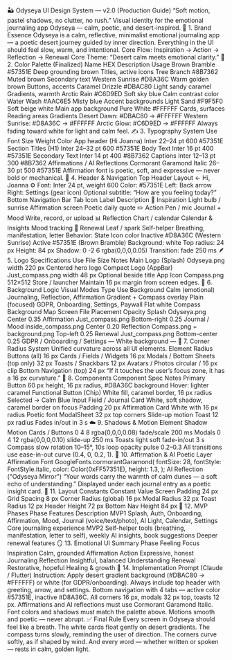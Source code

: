 🏜️ Odyseya UI Design System — v2.0 (Production Guide)
“Soft motion, pastel shadows, no clutter, no rush.”
Visual identity for the emotional journaling app Odyseya — calm, poetic, and desert-inspired.
🔮 1. Brand Essence
Odyseya is a calm, reflective, minimalist emotional journaling app — a poetic desert journey guided by inner direction.
Everything in the UI should feel slow, warm, and intentional.
Core Flow: Inspiration → Action → Reflection → Renewal
Core Theme: “Desert calm meets emotional clarity.”
🎨 2. Color Palette (Finalized)
Name	HEX	Description	Usage
Brown Bramble	#57351E	Deep grounding brown	Titles, active icons
Tree Branch	#8B7362	Muted brown	Secondary text
Western Sunrise	#D8A36C	Warm golden brown	Buttons, accents
Caramel Drizzle	#DBAC80	Light sandy caramel	Gradients, warmth
Arctic Rain	#C6D9ED	Soft sky blue	Calm contrast color
Water Wash	#AAC6E5	Misty blue	Accent backgrounds
Light Sand	#F9F5F0	Soft beige white	Main app background
Pure White	#FFFFFF	Cards, surfaces	Reading areas
Gradients
Desert Dawn: #DBAC80 → #FFFFFF
Western Sunrise: #D8A36C → #FFFFFF
Arctic Glow: #C6D9ED → #FFFFFF
Always fading toward white for light and calm feel.
✍️ 3. Typography System
Use	Font	Size	Weight	Color
App header (Hi Joanna)	Inter	22–24 pt	600	#57351E
Section Titles (H1)	Inter	24–32 pt	600	#57351E
Body Text	Inter	16 pt	400	#57351E
Secondary Text	Inter	14 pt	400	#8B7362
Captions	Inter	12–13 pt	300	#8B7362
Affirmations / AI Reflections	Cormorant Garamond Italic	26–30 pt	500	#57351E
Affirmation font is poetic, soft, and expressive — never bold or mechanical.
🧭 4. Header & Navigation
Top Header Layout
← Hi, Joanna                                  ⚙️
Font: Inter 24 pt, weight 600
Color: #57351E
Left: Back arrow
Right: Settings (gear icon)
Optional subtitle: “How are you feeling today?”
Bottom Navigation Bar
Tab	Icon	Label	Description
🌅 Inspiration	Light bulb / sunrise	Affirmation screen	Poetic daily quote
✏️ Action	Pen / mic	Journal + Mood	Write, record, or upload
📊 Reflection	Chart / calendar	Calendar & Insights	Mood tracking
🌿 Renewal	Leaf / spark	Self-helper	Breathing, manifestation, letter
Behavior:
State	Icon color
Inactive	#D8A36C (Western Sunrise)
Active	#57351E (Brown Bramble)
Background: white
Top radius: 24 px
Height: 84 px
Shadow: 0 -2 6 rgba(0,0,0,0.05)
Transition: fade 250 ms
🪶 5. Logo Specifications
Use	File	Size	Notes
Main Logo (Splash)	Odyseya.png	width 220 px	Centered hero logo
Compact Logo (AppBar)	Just_compass.png	width 48 px	Optional beside title
App Icon	Compass.png	512×512	Store / launcher
Maintain 16 px margin from screen edges.
🌅 6. Background Logic
Visual Modes
Type	Use	Background
Calm (emotional)	Journaling, Reflection, Affirmation	Gradient + Compass overlay
Plain (focused)	GDPR, Onboarding, Settings, Paywall	Flat white
Compass Background Map
Screen	File	Placement	Opacity
Splash	Odyseya.png	Center	0.35
Affirmation	Just_compass.png	Bottom-right	0.25
Journal / Mood	inside_compass.png	Center	0.20
Reflection	Compass.png + background.png	Top-left	0.25
Renewal	Just_compass.png	Bottom-center	0.25
GDPR / Onboarding / Settings	—	White background	—
🧩 7. Corner Radius System
Unified curvature across all UI elements.
Element	Radius
Buttons (all)	16 px
Cards / Fields / Widgets	16 px
Modals / Bottom Sheets (top only)	32 px
Toasts / Snackbars	12 px
Avatars / Photos	circular / 16 px clip
Bottom Navigation (top)	24 px
“If it touches the user’s focus zone, it has a 16 px curvature.”
🔘 8. Components
Component	Spec	Notes
Primary Button	60 px height, 16 px radius, #D8A36C background	Hover: lighter caramel
Functional Button (Chip)	White fill, caramel border, 16 px radius	Selected → Calm Blue
Input Field / Journal Card	White, soft shadow, caramel border on focus	Padding 20 px
Affirmation Card	White with 16 px radius	Poetic font
ModalSheet	32 px top corners	Slide-up motion
Toast	12 px radius	Fades in/out in 3 s
☁️ 9. Shadows & Motion
Element	Shadow	Motion
Cards / Buttons	0 4 8 rgba(0,0,0,0.08)	fade/scale 200 ms
Modals	0 4 12 rgba(0,0,0,0.10)	slide-up 250 ms
Toasts	light soft	fade-in/out 3 s
Compass	slow rotation 10–15°, 10s loop	opacity pulse 0.2–0.3
All transitions use ease-in-out curve (0.4, 0, 0.2, 1).
💭 10. Affirmation & AI Poetic Layer
Affirmation Font
GoogleFonts.cormorantGaramond(
  fontSize: 28,
  fontStyle: FontStyle.italic,
  color: Color(0xFF57351E),
  height: 1.3,
);
AI Reflection ("Odyseya Mirror")
“Your words carry the warmth of calm dunes — a soft echo of understanding.”
Displayed under each journal entry as a poetic insight card.
🧱 11. Layout Constants
Constant	Value
Screen Padding	24 px
Grid Spacing	8 px
Corner Radius (global)	16 px
Modal Radius	32 px
Toast Radius	12 px
Header Height	72 px
Bottom Nav Height	84 px
📅 12. MVP Phases
Phase	Features	Description
MVP1	Splash, Auth, Onboarding, Affirmation, Mood, Journal (voice/text/photo), AI Light, Calendar, Settings	Core journaling experience
MVP2	Self-helper tools (breathing, manifestation, letter to self), weekly AI insights, book suggestions	Deeper renewal features
🪞 13. Emotional UI Summary
Phase	Feeling	Focus
Inspiration	Calm, grounded	Affirmation
Action	Expressive, honest	Journaling
Reflection	Insightful, balanced	Understanding
Renewal	Restorative, hopeful	Healing & growth
🧠 14. Implementation Prompt (Claude / Flutter)
Instruction:
Apply desert gradient background (#DBAC80 → #FFFFFF) or white (for GDPR/onboarding).
Always include top header with greeting, arrow, and settings.
Bottom navigation with 4 tabs — active color #57351E, inactive #D8A36C.
All corners 16 px, modals 32 px top, toasts 12 px.
Affirmations and AI reflections must use Cormorant Garamond Italic.
Font colors and shadows must match the palette above.
Motions smooth and poetic — never abrupt.
✅ Final Rule
Every screen in Odyseya should feel like a breath.
The white cards float gently on desert gradients.
The compass turns slowly, reminding the user of direction.
The corners curve softly, as if shaped by wind.
And every word — whether written or spoken — rests in calm, golden light.